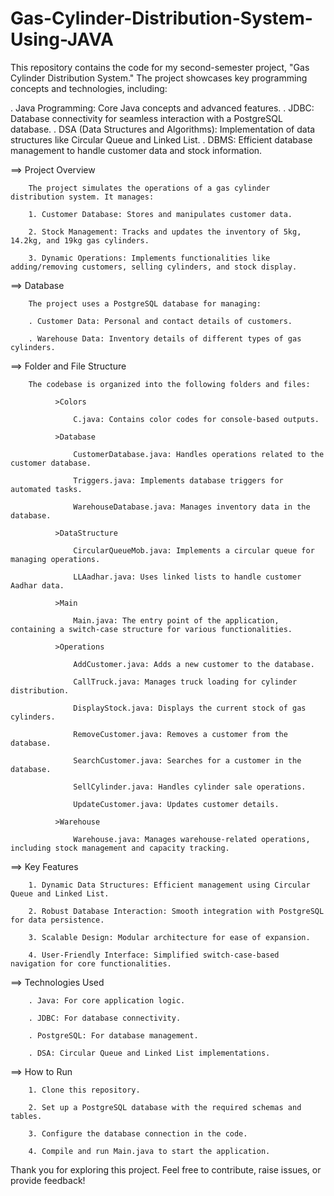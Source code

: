 # Gas-Cylinder-Distribution-System-Using-JAVA
This repository contains the code for my second-semester project, "Gas Cylinder Distribution System." The project showcases key programming concepts and technologies, including:

. Java Programming: Core Java concepts and advanced features.
. JDBC: Database connectivity for seamless interaction with a PostgreSQL database.
. DSA (Data Structures and Algorithms): Implementation of data structures like Circular Queue and Linked List.
. DBMS: Efficient database management to handle customer data and stock information.


==> Project Overview

        The project simulates the operations of a gas cylinder distribution system. It manages:
        
        1. Customer Database: Stores and manipulates customer data.
        
        2. Stock Management: Tracks and updates the inventory of 5kg, 14.2kg, and 19kg gas cylinders.
        
        3. Dynamic Operations: Implements functionalities like adding/removing customers, selling cylinders, and stock display.


==> Database
        
        The project uses a PostgreSQL database for managing:
        
        . Customer Data: Personal and contact details of customers.
        
        . Warehouse Data: Inventory details of different types of gas cylinders.


==> Folder and File Structure
        
        The codebase is organized into the following folders and files:
        
              >Colors
              
                  C.java: Contains color codes for console-based outputs.
              
              >Database
              
                  CustomerDatabase.java: Handles operations related to the customer database.
              
                  Triggers.java: Implements database triggers for automated tasks.
              
                  WarehouseDatabase.java: Manages inventory data in the database.
              
              >DataStructure
              
                  CircularQueueMob.java: Implements a circular queue for managing operations.
              
                  LLAadhar.java: Uses linked lists to handle customer Aadhar data.
              
              >Main
              
                  Main.java: The entry point of the application, containing a switch-case structure for various functionalities.
              
              >Operations
              
                  AddCustomer.java: Adds a new customer to the database.
              
                  CallTruck.java: Manages truck loading for cylinder distribution.
              
                  DisplayStock.java: Displays the current stock of gas cylinders.
              
                  RemoveCustomer.java: Removes a customer from the database.
              
                  SearchCustomer.java: Searches for a customer in the database.
              
                  SellCylinder.java: Handles cylinder sale operations.
              
                  UpdateCustomer.java: Updates customer details.
              
              >Warehouse
              
                  Warehouse.java: Manages warehouse-related operations, including stock management and capacity tracking.

              
==> Key Features
        
        1. Dynamic Data Structures: Efficient management using Circular Queue and Linked List.
        
        2. Robust Database Interaction: Smooth integration with PostgreSQL for data persistence.
        
        3. Scalable Design: Modular architecture for ease of expansion.
        
        4. User-Friendly Interface: Simplified switch-case-based navigation for core functionalities.


==> Technologies Used
        
        . Java: For core application logic.
        
        . JDBC: For database connectivity.
        
        . PostgreSQL: For database management.
        
        . DSA: Circular Queue and Linked List implementations.


==> How to Run
        
        1. Clone this repository.
        
        2. Set up a PostgreSQL database with the required schemas and tables.
        
        3. Configure the database connection in the code.
        
        4. Compile and run Main.java to start the application.



Thank you for exploring this project. Feel free to contribute, raise issues, or provide feedback!
